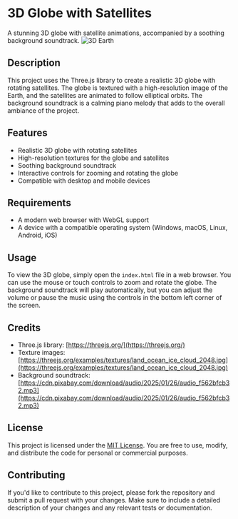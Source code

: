 # 3D Globe with Satellites
A stunning 3D globe with satellite animations, accompanied by a soothing background soundtrack.
![3D Earth](https://github.com/user-attachments/assets/f65ce785-7adc-4de4-a23c-d2994a315d06)


## Description
This project uses the Three.js library to create a realistic 3D globe with rotating satellites. The globe is textured with a high-resolution image of the Earth, and the satellites are animated to follow elliptical orbits. The background soundtrack is a calming piano melody that adds to the overall ambiance of the project.

## Features

* Realistic 3D globe with rotating satellites
* High-resolution textures for the globe and satellites
* Soothing background soundtrack
* Interactive controls for zooming and rotating the globe
* Compatible with desktop and mobile devices

## Requirements

* A modern web browser with WebGL support
* A device with a compatible operating system (Windows, macOS, Linux, Android, iOS)

## Usage
To view the 3D globe, simply open the `index.html` file in a web browser. You can use the mouse or touch controls to zoom and rotate the globe. The background soundtrack will play automatically, but you can adjust the volume or pause the music using the controls in the bottom left corner of the screen.

## Credits
* Three.js library: [https://threejs.org/](https://threejs.org/)
* Texture images: [https://threejs.org/examples/textures/land_ocean_ice_cloud_2048.jpg](https://threejs.org/examples/textures/land_ocean_ice_cloud_2048.jpg)
* Background soundtrack: [https://cdn.pixabay.com/download/audio/2025/01/26/audio_f562bfcb32.mp3](https://cdn.pixabay.com/download/audio/2025/01/26/audio_f562bfcb32.mp3)

## License
This project is licensed under the [MIT License](https://opensource.org/licenses/MIT). You are free to use, modify, and distribute the code for personal or commercial purposes.

## Contributing
If you'd like to contribute to this project, please fork the repository and submit a pull request with your changes. Make sure to include a detailed description of your changes and any relevant tests or documentation.

